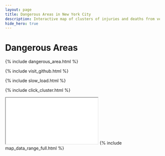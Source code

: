 ```yaml
---
layout: page
title: Dangerous Areas in New York City
description: Interactive map of clusters of injuries and deaths from vehicle collisions in New York City (NYC)
hide_hero: true
---
```

# Dangerous Areas
{% include dangerous_area.html %}

{% include visit_github.html %}

{% include slow_load.html %}

{% include click_cluster.html %}
<iframe src="clusters_serious_map.html" title="Marker cluster map identifying areas with a high density of serious collisions in New York City"></iframe>
{% include map_data_range_full.html %}
